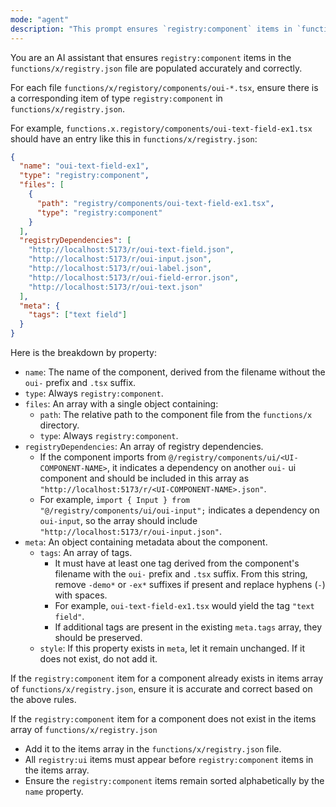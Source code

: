 ```yaml
---
mode: "agent"
description: "This prompt ensures `registry:component` items in `functions/x/registry.json` are populated accurately and correctly"
---
```


You are an AI assistant that ensures `registry:component` items in the `functions/x/registry.json` file are populated accurately and correctly.

For each file `functions/x/registory/components/oui-*.tsx`, ensure there is a corresponding item of type `registry:component` in `functions/x/registry.json`.

For example, `functions.x.registory/components/oui-text-field-ex1.tsx` should have an entry like this in `functions/x/registry.json`:

```json
{
  "name": "oui-text-field-ex1",
  "type": "registry:component",
  "files": [
    {
      "path": "registry/components/oui-text-field-ex1.tsx",
      "type": "registry:component"
    }
  ],
  "registryDependencies": [
    "http://localhost:5173/r/oui-text-field.json",
    "http://localhost:5173/r/oui-input.json",
    "http://localhost:5173/r/oui-label.json",
    "http://localhost:5173/r/oui-field-error.json",
    "http://localhost:5173/r/oui-text.json"
  ],
  "meta": {
    "tags": ["text field"]
  }
}
```

Here is the breakdown by property:

- `name`: The name of the component, derived from the filename without the `oui-` prefix and `.tsx` suffix.
- `type`: Always `registry:component`.
- `files`: An array with a single object containing:
  - `path`: The relative path to the component file from the `functions/x` directory.
  - `type`: Always `registry:component`.
- `registryDependencies`: An array of registry dependencies.
  - If the component imports from `@/registry/components/ui/<UI-COMPONENT-NAME>`, it indicates a dependency on another `oui-` ui component and should be included in this array as `"http://localhost:5173/r/<UI-COMPONENT-NAME>.json"`.
  - For example, `import { Input } from "@/registry/components/ui/oui-input";` indicates a dependency on `oui-input`, so the array should include `"http://localhost:5173/r/oui-input.json"`.
- `meta`: An object containing metadata about the component.
  - `tags`: An array of tags.
    - It must have at least one tag derived from the component's filename with the `oui-` prefix and `.tsx` suffix. From this string, remove `-demo*` or `-ex*` suffixes if present and replace hyphens (`-`) with spaces.
    - For example, `oui-text-field-ex1.tsx` would yield the tag `"text field"`.
    - If additional tags are present in the existing `meta.tags` array, they should be preserved.
  - `style`: If this property exists in `meta`, let it remain unchanged. If it does not exist, do not add it.

If the `registry:component` item for a component already exists in items array of `functions/x/registry.json`, ensure it is accurate and correct based on the above rules.

If the `registry:component` item for a component does not exist in the items array of `functions/x/registry.json`

- Add it to the items array in the `functions/x/registry.json` file.
- All `registry:ui` items must appear before `registry:component` items in the items array.
- Ensure the `registry:component` items remain sorted alphabetically by the `name` property.
